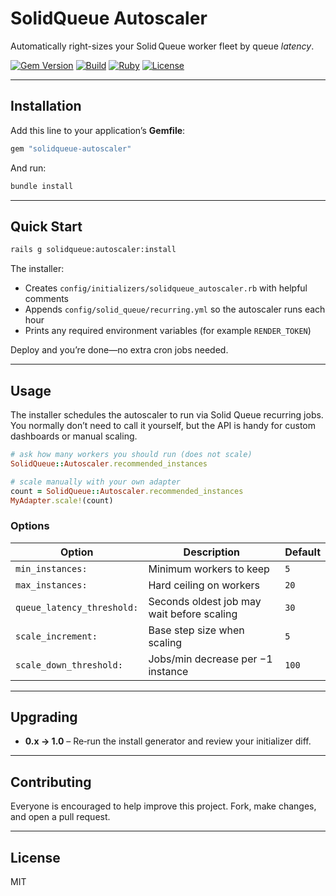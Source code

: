 # SolidQueue Autoscaler

Automatically right-sizes your Solid Queue worker fleet by queue *latency*.

[![Gem Version](https://badge.fury.io/rb/solidqueue-autoscaler.svg)](https://rubygems.org/gems/solidqueue-autoscaler)
[![Build](https://github.com/your-org/solidqueue-autoscaler/actions/workflows/ci.yml/badge.svg)](https://github.com/your-org/solidqueue-autoscaler/actions)
[![Ruby](https://img.shields.io/badge/ruby-%3E%3D_3.2.0-brightgreen.svg)](https://www.ruby-lang.org/)
[![License](https://img.shields.io/badge/license-MIT-blue.svg)](LICENSE)

---

## Installation

Add this line to your application’s **Gemfile**:

```ruby
gem "solidqueue-autoscaler"
```

And run:

```bash
bundle install
```

---

## Quick Start

```bash
rails g solidqueue:autoscaler:install
```

The installer:

* Creates `config/initializers/solidqueue_autoscaler.rb` with helpful comments
* Appends `config/solid_queue/recurring.yml` so the autoscaler runs each hour
* Prints any required environment variables (for example `RENDER_TOKEN`)

Deploy and you’re done—no extra cron jobs needed.

---

## Usage

The installer schedules the autoscaler to run via Solid Queue recurring jobs. You normally don’t need to call it yourself, but the API is handy for custom dashboards or manual scaling.

```ruby
# ask how many workers you should run (does not scale)
SolidQueue::Autoscaler.recommended_instances
```

```ruby
# scale manually with your own adapter
count = SolidQueue::Autoscaler.recommended_instances
MyAdapter.scale!(count)
```

### Options

| Option                     | Description                                | Default |
| -------------------------- | ------------------------------------------ | ------- |
| `min_instances:`           | Minimum workers to keep                    | `5`     |
| `max_instances:`           | Hard ceiling on workers                    | `20`    |
| `queue_latency_threshold:` | Seconds oldest job may wait before scaling | `30`    |
| `scale_increment:`         | Base step size when scaling                | `5`     |
| `scale_down_threshold:`    | Jobs/min decrease per −1 instance          | `100`   |

---

## Upgrading

* **0.x → 1.0** – Re‑run the install generator and review your initializer diff.

---

## Contributing

Everyone is encouraged to help improve this project. Fork, make changes, and open a pull request.

---

## License

MIT
